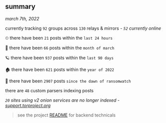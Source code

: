 
## summary
_march 7th, 2022_

currently tracking `92` groups across `130` relays & mirrors - _`52` currently online_

⏲ there have been `21` posts within the `last 24 hours`

🦈 there have been `66` posts within the `month of march`

🪐 there have been `937` posts within the `last 90 days`

🏚 there have been `621` posts within the `year of 2022`

🦕 there have been `2907` posts `since the dawn of ransomwatch`

there are `48` custom parsers indexing posts

_`20` sites using v2 onion services are no longer indexed - [support.torproject.org](https://support.torproject.org/onionservices/v2-deprecation/)_

> see the project [README](https://github.com/thetanz/ransomwatch#ransomwatch--) for backend technicals
